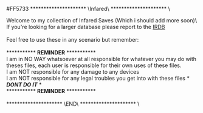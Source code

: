 #FF5733
********************* \Infared\ ********************* \

Welcome to my collection of Infared Saves (Which i should add more soon)\ 
\
If you're looking for a larger database please report to the [IRDB](https://github.com/Lucaslhm/Flipper-IRDB) \
\
Feel free to use these in any scenario but remember: \
\
*********** **REMINDER** *********** \
I am in NO WAY whatsoever at all responsible for whatever you may do with theses files, each user is responsible for their own uses of these files. \
I am NOT responsible for any damage to any devices \
I am NOT responsible for any legal troubles you get into with these files * ***DONT DO IT*** *  \
*********** **REMINDER** *********** \
\
********************* \END\ ********************* \